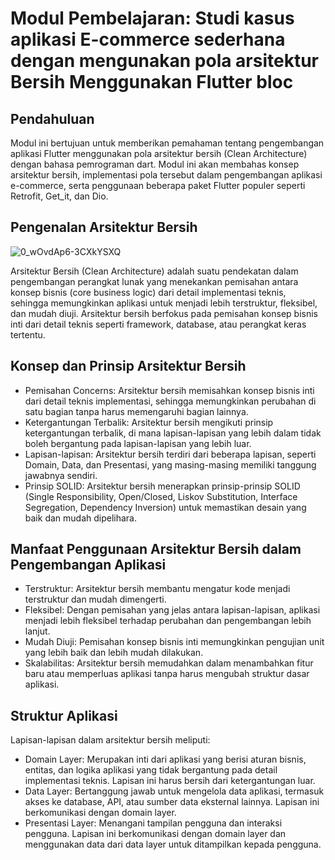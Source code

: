 # Modul Pembelajaran: Studi kasus aplikasi E-commerce sederhana dengan mengunakan pola arsitektur Bersih Menggunakan Flutter bloc

## Pendahuluan

Modul ini bertujuan untuk memberikan pemahaman tentang pengembangan aplikasi Flutter menggunakan pola arsitektur bersih (Clean Architecture) dengan bahasa pemrograman dart. 
Modul ini akan membahas konsep arsitektur bersih, implementasi pola tersebut dalam pengembangan aplikasi e-commerce, serta penggunaan beberapa paket Flutter populer seperti Retrofit, Get_it, dan Dio.

## Pengenalan Arsitektur Bersih 
![0_wOvdAp6-3CXkYSXQ](https://github.com/Rifkyyyyyyyy/package_hell/assets/129695871/58178601-f4a3-4c21-8a1e-e5b33067faea)

Arsitektur Bersih (Clean Architecture) adalah suatu pendekatan dalam pengembangan perangkat lunak yang menekankan pemisahan antara konsep bisnis (core business logic) dari detail implementasi teknis, sehingga memungkinkan aplikasi untuk menjadi lebih terstruktur, fleksibel, dan mudah diuji. Arsitektur bersih berfokus pada pemisahan konsep bisnis inti dari 
detail teknis seperti framework, database, atau perangkat keras tertentu.

## Konsep dan Prinsip Arsitektur Bersih 

- Pemisahan Concerns: Arsitektur bersih memisahkan konsep bisnis inti dari detail teknis implementasi, sehingga memungkinkan perubahan di satu bagian tanpa harus memengaruhi bagian 
  lainnya.
- Ketergantungan Terbalik: Arsitektur bersih mengikuti prinsip ketergantungan terbalik, di mana lapisan-lapisan yang lebih dalam tidak boleh bergantung pada lapisan-lapisan yang lebih 
  luar.
- Lapisan-lapisan: Arsitektur bersih terdiri dari beberapa lapisan, seperti Domain, Data, dan Presentasi, yang masing-masing memiliki tanggung jawabnya sendiri.
- Prinsip SOLID: Arsitektur bersih menerapkan prinsip-prinsip SOLID (Single Responsibility, Open/Closed, Liskov Substitution, Interface Segregation, Dependency Inversion) untuk 
  memastikan desain yang baik dan mudah dipelihara.

##  Manfaat Penggunaan Arsitektur Bersih dalam Pengembangan Aplikasi 

- Terstruktur: Arsitektur bersih membantu mengatur kode menjadi terstruktur dan mudah dimengerti.
- Fleksibel: Dengan pemisahan yang jelas antara lapisan-lapisan, aplikasi menjadi lebih fleksibel terhadap perubahan dan pengembangan lebih lanjut.
- Mudah Diuji: Pemisahan konsep bisnis inti memungkinkan pengujian unit yang lebih baik dan lebih mudah dilakukan.
- Skalabilitas: Arsitektur bersih memudahkan dalam menambahkan fitur baru atau memperluas aplikasi tanpa harus mengubah struktur dasar aplikasi.

##  Struktur Aplikasi 

Lapisan-lapisan dalam arsitektur bersih meliputi:

- Domain Layer: Merupakan inti dari aplikasi yang berisi aturan bisnis, entitas, dan logika aplikasi yang tidak bergantung pada detail implementasi teknis. Lapisan ini harus bersih dari 
  ketergantungan luar.
- Data Layer: Bertanggung jawab untuk mengelola data aplikasi, termasuk akses ke database, API, atau sumber data eksternal lainnya. Lapisan ini berkomunikasi dengan domain layer.
- Presentasi Layer: Menangani tampilan pengguna dan interaksi pengguna. Lapisan ini berkomunikasi dengan domain layer dan menggunakan data dari data layer untuk ditampilkan kepada 
  pengguna.
  
